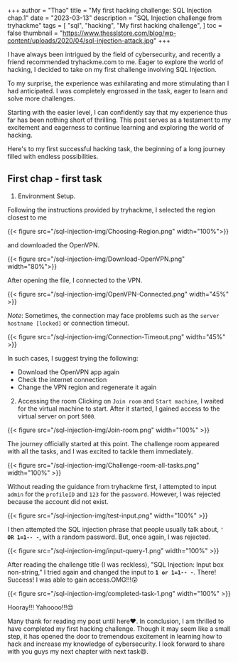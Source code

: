 +++
author = "Thao"
title = "My first hacking challenge: SQL Injection chap.1"
date = "2023-03-13"
description = "SQL Injection challenge from tryhackme"
tags = [
    "sql",
    "hacking",
    "My first hacking challenge",
]
toc = false
thumbnail = "https://www.thesslstore.com/blog/wp-content/uploads/2020/04/sql-injection-attack.jpg"
+++

I have always been intrigued by the field of cybersecurity, and recently a friend recommended tryhackme.com to me. Eager to explore the world of hacking, I decided to take on my first challenge involving SQL Injection.

To my surprise, the experience was exhilarating and more stimulating than I had anticipated. I was completely engrossed in the task, eager to learn and solve more challenges.

Starting with the easier level, I can confidently say that my experience thus far has been nothing short of thrilling. This post serves as a testament to my excitement and eagerness to continue learning and exploring the world of hacking.

Here's to my first successful hacking task, the beginning of a long journey filled with endless possibilities.

## First chap - first task
1. Environment Setup.

Following the instructions provided by tryhackme, I selected the region closest to me 

{{< figure src="/sql-injection-img/Choosing-Region.png" width="100%">}}

and downloaded the OpenVPN.

{{< figure src="/sql-injection-img/Download-OpenVPN.png" width="80%">}}

After opening the file, I connected to the VPN.

{{< figure src="/sql-injection-img/OpenVPN-Connected.png" width="45%" >}}

*Note*: Sometimes, the connection may face problems such as the `server hostname [locked]` or connection timeout. 

{{< figure src="/sql-injection-img/Connection-Timeout.png" width="45%" >}}

In such cases, I suggest trying the following:
- Download the OpenVPN app again
- Check the internet connection
- Change the VPN region and regenerate it again

2. Accessing the room
Clicking on `Join room` and `Start machine`, I waited for the virtual machine to start. After it started, I gained access to the virtual server on port `5000`.

{{< figure src="/sql-injection-img/Join-room.png" width="100%" >}}

The journey officially started at this point.
The challenge room appeared with all the tasks, and I was excited to tackle them immediately. 

{{< figure src="/sql-injection-img/Challenge-room-all-tasks.png" width="100%" >}}

Without reading the guidance from tryhackme first, I attempted to input `admin` for the `profileID` and `123` for the `password`. However, I was rejected because the account did not exist. 

{{< figure src="/sql-injection-img/test-input.png" width="100%" >}}

I then attempted the SQL injection phrase that people usually talk about, **`' OR 1=1-- -`**, with a random password. But, once again, I was rejected. 

{{< figure src="/sql-injection-img/input-query-1.png" width="100%" >}}

After reading the challenge title (I was reckless), "SQL Injection: Input box non-string," I tried again and changed the input to **`1 or 1=1-- -`**. There! Success! I was able to gain access.OMG!!!:astonished:

{{< figure src="/sql-injection-img/completed-task-1.png" width="100%" >}}

Hooray!!! Yahoooo!!!:heart_eyes:

Many thank for reading my post until here:heart:. In conclusion, I am thrilled to have completed my first hacking challenge. Though it may seem like a small step, it has opened the door to tremendous excitement in learning how to hack and increase my knowledge of cybersecurity. I look forward to share with you guys my next chapter with next task:smile:.